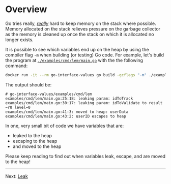 # Overview

Go tries really, [_really_](https://github.com/golang/go/blob/master/src/cmd/compile/internal/escape/escape.go) hard to keep memory on the stack where possible. Memory allocated on the stack relieves pressure on the garbage collector as the memory is cleaned up once the stack on which it is allocated no longer exists.

It is possible to see which variables end up on the heap by using the compiler flag `-m` when building (or testing) Go code. For example, let's build the program at [`./examples/cmd/lem/main.go`](../../examples/cmd/lem/main.go) with the the following command:

```bash
docker run -it --rm go-interface-values go build -gcflags "-m" ./examples/cmd/lem
```

The output should be:

```
# go-interface-values/examples/cmd/lem
examples/cmd/lem/main.go:25:18: leaking param: idToTrack
examples/cmd/lem/main.go:30:17: leaking param: idToValidate to result ~r0 level=0
examples/cmd/lem/main.go:41:3: moved to heap: userData
examples/cmd/lem/main.go:43:2: userID escapes to heap
```

In one, very small bit of code we have variables that are:

* leaked to the heap
* escaping to the heap
* and moved to the heap

Please keep reading to find out when variables leak, escape, and are moved to the heap!

---

Next: [Leak](./02-leak.md)

